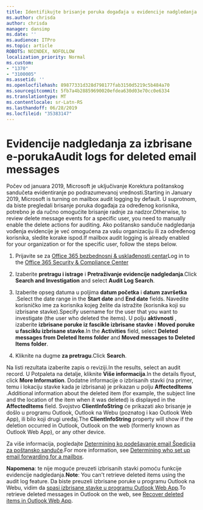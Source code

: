 ```yaml
---
title: Identifikujte brisanje poruka događaja u evidencije nadgledanja
ms.author: chrisda
author: chrisda
manager: dansimp
ms.date: ''
ms.audience: ITPro
ms.topic: article
ROBOTS: NOINDEX, NOFOLLOW
localization_priority: Normal
ms.custom:
- "1370"
- "3100005"
ms.assetid: ''
ms.openlocfilehash: 89877331d328d798177fab3150d5219c5b484a70
ms.sourcegitcommit: 5fb7a4b28859690020efdea630d03e70cc0e6334
ms.translationtype: MT
ms.contentlocale: sr-Latn-RS
ms.lasthandoff: 06/28/2019
ms.locfileid: "35383147"
---
```

# <a name="audit-logs-for-deleted-email-messages"></a><span data-ttu-id="df3eb-102">Evidencije nadgledanja za izbrisane e-poruka</span><span class="sxs-lookup"><span data-stu-id="df3eb-102">Audit logs for deleted email messages</span></span>

<span data-ttu-id="df3eb-103">Počev od januara 2019, Microsoft je uključivanje Korektura poštanskog sandučeta evidentiranje po podrazumevanoj vrednosti.</span><span class="sxs-lookup"><span data-stu-id="df3eb-103">Starting in January 2019, Microsoft is turning on mailbox audit logging by default.</span></span> <span data-ttu-id="df3eb-104">U suprotnom, da biste pregledali brisanje poruka događaja za određenog korisnika, potrebno je da ručno omogućite brisanje radnje za nadzor.</span><span class="sxs-lookup"><span data-stu-id="df3eb-104">Otherwise, to review delete message events for a specific user, you need to manually enable the delete actions for auditing.</span></span> <span data-ttu-id="df3eb-105">Ako poštansko sanduče nadgledanja vođenja evidencije je već omogućena za vašu organizaciju ili za određenog korisnika, sledite korake ispod.</span><span class="sxs-lookup"><span data-stu-id="df3eb-105">If mailbox audit logging is already enabled for your organization or for the specific user, follow the steps below.</span></span>

1. <span data-ttu-id="df3eb-106">Prijavite se za [Office 365 bezbednosni & usklađenosti centar](https://protection.office.com/)</span><span class="sxs-lookup"><span data-stu-id="df3eb-106">Log in to the [Office 365 Security & Compliance Center](https://protection.office.com/)</span></span>

2. <span data-ttu-id="df3eb-107">Izaberite **pretragu i istrage** i **Pretraživanje evidencije nadgledanja**.</span><span class="sxs-lookup"><span data-stu-id="df3eb-107">Click **Search and Investigation** and select **Audit Log Search**.</span></span>

3. <span data-ttu-id="df3eb-108">Izaberite opseg datuma u poljima **datum početka** i **datum završetka** .</span><span class="sxs-lookup"><span data-stu-id="df3eb-108">Select the date range in the **Start date** and **End date** fields.</span></span> <span data-ttu-id="df3eb-109">Navedite korisničko ime za korisnika kojeg želite da istražite (korisnika koji su izbrisane stavke).</span><span class="sxs-lookup"><span data-stu-id="df3eb-109">Specify username for the user that you want to investigate (the user who deleted the items).</span></span> <span data-ttu-id="df3eb-110">U polju **aktivnosti** , izaberite **izbrisane poruke iz fascikle izbrisane stavke** i **Moved poruke u fasciklu izbrisane stavke**.</span><span class="sxs-lookup"><span data-stu-id="df3eb-110">In the **Activities** field, select **Deleted messages from Deleted Items folder** and **Moved messages to Deleted Items folder**.</span></span>

4. <span data-ttu-id="df3eb-111">Kliknite na dugme **za pretragu**.</span><span class="sxs-lookup"><span data-stu-id="df3eb-111">Click **Search**.</span></span>

<span data-ttu-id="df3eb-112">Na listi rezultata izaberite zapis o reviziji.</span><span class="sxs-lookup"><span data-stu-id="df3eb-112">In the results, select an audit record.</span></span> <span data-ttu-id="df3eb-113">U Potpaleta na detalje, kliknite **Više informacija**.</span><span class="sxs-lookup"><span data-stu-id="df3eb-113">In the details flyout, click **More Information**.</span></span> <span data-ttu-id="df3eb-114">Dodatne informacije o izbrisanih stavki (na primer, temu i lokaciju stavke kada je izbrisana) je prikazan u polju **AffectedItems** .</span><span class="sxs-lookup"><span data-stu-id="df3eb-114">Additional information about the deleted item (for example, the subject line and the location of the item when it was deleted) is displayed in the **AffectedItems** field.</span></span> <span data-ttu-id="df3eb-115">Svojstvo **ClientInfoString** će prikazati ako brisanje je došlo u programu Outlook, Outlook na Webu (poznatog i kao Outlook Web App), ili bilo koji drugi uređaj.</span><span class="sxs-lookup"><span data-stu-id="df3eb-115">The **ClientInfoString** property will show if the deletion occurred in Outlook, Outlook on the web (formerly known as Outlook Web App), or any other device.</span></span>

<span data-ttu-id="df3eb-116">Za više informacija, pogledajte [Determining ko podešavanje email Špedicija za poštansko sanduče](https://docs.microsoft.com/office365/securitycompliance/auditing-troubleshooting-scenarios#determining-if-a-user-deleted-email-items).</span><span class="sxs-lookup"><span data-stu-id="df3eb-116">For more information, see [Determining who set up email forwarding for a mailbox](https://docs.microsoft.com/office365/securitycompliance/auditing-troubleshooting-scenarios#determining-if-a-user-deleted-email-items).</span></span>

<span data-ttu-id="df3eb-117">**Napomena**: te nije moguće preuzeti izbrisanih stavki pomoću funkcije evidencije nadgledanja.</span><span class="sxs-lookup"><span data-stu-id="df3eb-117">**Note**: You can't retrieve deleted items using the audit log feature.</span></span> <span data-ttu-id="df3eb-118">Da biste preuzeli izbrisane poruke u programu Outlook na Webu, vidim da [spasi izbrisane stavke u programu Outlook Web App](https://support.office.com/article/C3D8FC15-EEEF-4F1C-81DF-E27964B7EDD4).</span><span class="sxs-lookup"><span data-stu-id="df3eb-118">To retrieve deleted messages in Outlook on the web, see [Recover deleted items in Outlook Web App](https://support.office.com/article/C3D8FC15-EEEF-4F1C-81DF-E27964B7EDD4).</span></span>
